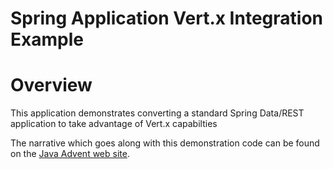 Spring Application Vert.x Integration Example
=============================================

# Overview
This application demonstrates converting a standard Spring Data/REST application to take advantage of Vert.x capabilties

The narrative which goes along with this demonstration code can be
found on the [Java Advent web site](http://www.javaadvent.com/2015/12/reactive-progr…ng-with-vert-x.html).